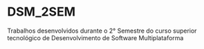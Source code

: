 # DSM_2SEM
Trabalhos desenvolvidos durante o 2° Semestre do curso superior tecnológico de Desenvolvimento de Software Multiplataforma 
